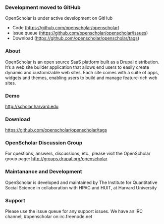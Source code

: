 ### Development moved to GitHub
OpenScholar is under active development on GitHub

* Code (https://github.com/openscholar/openscholar)
* Issue queue (https://github.com/openscholar/openscholar/issues)
* Download (https://github.com/openscholar/openscholar/tags)

### About
OpenScholar is an open source SaaS platform built as a Drupal distribution. It’s a web site builder application that allows end users to easily create dynamic and customizable web sites. Each site comes with a suite of apps, widgets and themes, enabling users to build and manage feature-rich web sites.

### Demo
http://scholar.harvard.edu

### Download
https://github.com/openscholar/openscholar/tags

### OpenScholar Discussion Group
For questions, answers, discussions, etc., please visit the OpenScholar group page: http://groups.drupal.org/openscholar

### Maintanance and Development
OpenScholar is developed and maintained by The Institute for Quantitative Social Science in collaboration with HPAC and HUIT, at Harvard University

### Support
Please use the issue queue for any support issues. We have an IRC channel, #openscholar on irc.freenode.net
